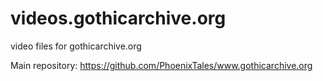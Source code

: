 # videos.gothicarchive.org
video files for gothicarchive.org

Main repository: https://github.com/PhoenixTales/www.gothicarchive.org
